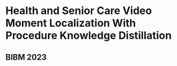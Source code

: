 # Health and Senior Care Video Moment Localization With Procedure Knowledge Distillation
## BIBM 2023
